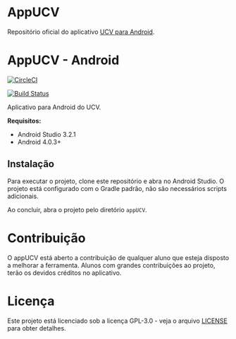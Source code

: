 # AppUCV
Repositório oficial do aplicativo [UCV para Android](https://github.com/Meycon/AppUCV).

# AppUCV - Android

[![CircleCI](https://circleci.com/gh/caronae/caronae-android.svg?style=svg)](https://circleci.com/gh/caronae/caronae-android)


[![Build Status](https://travis-ci.org/joemccann/dillinger.svg?branch=master)](https://travis-ci.org/joemccann/dillinger)


Aplicativo para Android do UCV.

**Requisitos:**

* Android Studio 3.2.1
* Android 4.0.3+

## Instalação

Para executar o projeto, clone este repositório e abra no Android Studio. O projeto está configurado com o Gradle padrão, não são necessários scripts adicionais.

Ao concluir, abra o projeto pelo diretório `appUCV`.

# Contribuição
O appUCV está aberto a contribuição de qualquer aluno que esteja disposto a melhorar a ferramenta. Alunos com grandes contribuições ao projeto, terão os devidos créditos no aplicativo.

# Licença
Este projeto está licenciado sob a licença GPL-3.0 - veja o arquivo [LICENSE](https://github.com/Meycon/AppUCV/blob/master/LICENSE) para obter detalhes.

